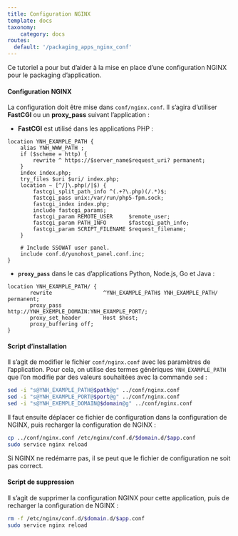 ```yaml
---
title: Configuration NGINX
template: docs
taxonomy:
    category: docs
routes:
  default: '/packaging_apps_nginx_conf'
---
```


Ce tutoriel a pour but d’aider à la mise en place d’une configuration NGINX pour le packaging d’application.

#### Configuration NGINX
La configuration doit être mise dans `conf/nginx.conf`. Il s’agira d’utiliser **FastCGI** ou un **proxy_pass** suivant l’application :
* **FastCGI** est utilisé dans les applications PHP :
```nginx
location YNH_EXAMPLE_PATH {
    alias YNH_WWW_PATH ;
    if ($scheme = http) {
        rewrite ^ https://$server_name$request_uri? permanent;
    }
    index index.php;
    try_files $uri $uri/ index.php;
    location ~ [^/]\.php(/|$) {
        fastcgi_split_path_info ^(.+?\.php)(/.*)$;
        fastcgi_pass unix:/var/run/php5-fpm.sock;
        fastcgi_index index.php;
        include fastcgi_params;
        fastcgi_param REMOTE_USER     $remote_user;
        fastcgi_param PATH_INFO       $fastcgi_path_info;
        fastcgi_param SCRIPT_FILENAME $request_filename;
    }

    # Include SSOWAT user panel.
    include conf.d/yunohost_panel.conf.inc;
}
```

* **`proxy_pass`** dans le cas d’applications Python, Node.js, Go et Java :
```nginx
location YNH_EXAMPLE_PATH/ {
       rewrite                ^YNH_EXAMPLE_PATH$ YNH_EXAMPLE_PATH/ permanent;
       proxy_pass             http://YNH_EXEMPLE_DOMAIN:YNH_EXAMPLE_PORT/;
       proxy_set_header       Host $host;
       proxy_buffering off;
}
```

#### Script d’installation
Il s’agit de modifier le fichier `conf/nginx.conf` avec les paramètres de l’application. Pour cela, on utilise des termes génériques `YNH_EXAMPLE_PATH` que l’on modifie par des valeurs souhaitées avec la commande `sed` :
```bash
sed -i "s@YNH_EXAMPLE_PATH@$path@g" ../conf/nginx.conf
sed -i "s@YNH_EXAMPLE_PORT@$port@g" ../conf/nginx.conf
sed -i "s@YNH_EXEMPLE_DOMAIN@$domain@g" ../conf/nginx.conf
```
Il faut ensuite déplacer ce fichier de configuration dans la configuration de NGINX, puis recharger la configuration de NGINX :
```bash
cp ../conf/nginx.conf /etc/nginx/conf.d/$domain.d/$app.conf
sudo service nginx reload
```
Si NGINX ne redémarre pas, il se peut que le fichier de configuration ne soit pas correct.

#### Script de suppression
Il s’agit de supprimer la configuration NGINX pour cette application, puis de recharger la configuration de NGINX :
```bash
rm -f /etc/nginx/conf.d/$domain.d/$app.conf
sudo service nginx reload
```
